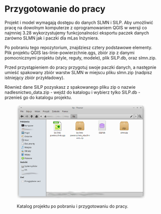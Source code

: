 # Przygotowanie do pracy

Projekt i model wymagają dostępu do danych SLMN i SILP. Aby umożliwić pracę na dowolnym komputerze z oprogramowaniem QGIS w wersji co najmniej 3.28 wykorzystujemy funkcjonalności eksportu paczek danych zarówno SLMN jak i paczki dla mLas Inżyniera.

Po pobraniu tego repozytorium, znajdziesz cztery podstawowe elementy. Plik projektu QGIS las-linie-powierzchnie.qgs, zbiór zip z danymi pomocnicznymi projektu (style, reguły, modele), plik SILP.db, oraz slmn.zip.

Przed przystąpieniem do pracy przygotuj swoje paczki danych, a następnie umieść spakowany zbiór warstw SLMN w miejscu pliku slmn.zip (nadpisz istniejący zbiór przykładowy).

Również dane SILP pozyskasz z spakowanego pliku zip o nazwie nadlesnictwo\_data.zip - wejdź do katalogu i wybierz tylko SILP.db - przenieś go do katalogu projektu.

<figure><img src=".gitbook/assets/struktura_katalogu.png" alt=""><figcaption><p>Katalog projektu po pobraniu i przygotowaniu do pracy.</p></figcaption></figure>



